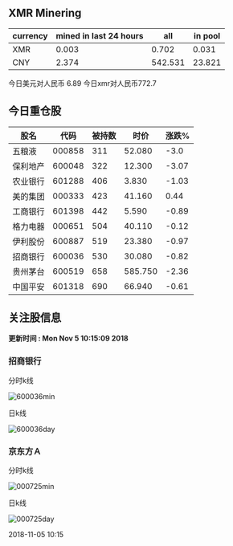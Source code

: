 ## XMR Minering

|currency|mined in last 24 hours|all|in pool|
|---|---|---|---|
|XMR|0.003|0.702|0.031|
|CNY|2.374|542.531|23.821|

今日美元对人民币 6.89	今日xmr对人民币772.7


## 今日重仓股 

|股名|代码|被持数|时价|涨跌%|
|---|---|---|---|---|
|五粮液|000858|311|52.080|-3.0|
|保利地产|600048|322|12.300|-3.07|
|农业银行|601288|406|3.830|-1.03|
|美的集团|000333|423|41.160|0.44|
|工商银行|601398|442|5.590|-0.89|
|格力电器|000651|504|40.110|-0.12|
|伊利股份|600887|519|23.380|-0.97|
|招商银行|600036|530|30.080|-0.82|
|贵州茅台|600519|658|585.750|-2.36|
|中国平安|601318|690|66.940|-0.61|

## 关注股信息
**更新时间 : Mon Nov  5 10:15:09 2018**
### 招商银行 
分时k线

![600036min](http://image.sinajs.cn/newchart/min/n/sh600036.gif)

日k线

![600036day](http://image.sinajs.cn/newchart/daily/n/sh600036.gif)

### 京东方Ａ 
分时k线

![000725min](http://image.sinajs.cn/newchart/min/n/sz000725.gif)

日k线

![000725day](http://image.sinajs.cn/newchart/daily/n/sz000725.gif)

2018-11-05 10:15